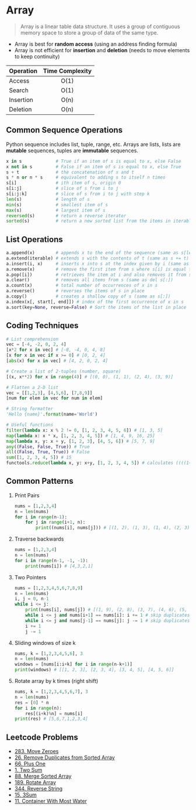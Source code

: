 # Array

> Array is a linear table data structure. It uses a group of contiguous memory space to store a group of data of the same type.

- Array is best for **random access** (using an address finding formula)
- Array is not efficient for **insertion** and **deletion** (needs to move elements to keep continuity)

| Operation  | Time Complexity |
| ---------- | :-------------: |
| Access     | O(1)            |
| Search     | O(1)            |
| Insertion  | O(n)            |
| Deletion   | O(n)            |

## Common Sequence Operations

Python sequence includes list, tuple, range, etc. Arrays are lists, lists are **mutable** sequences, tuples are **immutable** sequences.

```py
x in s             # True if an item of s is equal to x, else False
x not in s         # False if an item of s is equal to x, else True
s + t              # the concatenation of s and t
s * n or n * s     # equivalent to adding s to itself n times
s[i]               # ith item of s, origin 0
s[i:j]             # slice of s from i to j
s[i:j:k]           # slice of s from i to j with step k
len(s)             # length of s
min(s)             # smallest item of s
max(s)             # largest item of s
reversed(s)        # return a reverse iterator
sorted(s)          # return a new sorted list from the items in iterable
```

## List Operations

```py
a.append(x)        # appends x to the end of the sequence (same as s[len(s):len(s)] = [x])
a.extend(iterable) # extends s with the contents of t (same as s += t)
a.insert(i, x)     # inserts x into s at the index given by i (same as s[i:i] = [x])
a.remove(x)        # remove the first item from s where s[i] is equal to x
a.pop([i])         # retrieves the item at i and also removes it from s
a.clear()          # removes all items from s (same as del s[:])
a.count(x)         # total number of occurrences of x in s
a.reverse()        # reverses the items of s in place
a.copy()           # creates a shallow copy of s (same as s[:])
a.index(x[, start[, end]]) # index of the first occurrence of x in s
a.sort(key=None, reverse=False) # Sort the items of the list in place
```

## Coding Techniques

```py
# List comprehension
vec = [-4, -2, 0, 2, 4]
[x*2 for x in vec] # [-8, -4, 0, 4, 8]
[x for x in vec if x >= 0] # [0, 2, 4]
[abs(x) for x in vec] # [4, 2, 0, 2, 4]

# Create a list of 2-tuples (number, square)
[(x, x**2) for x in range(4)] # [(0, 0), (1, 1), (2, 4), (3, 9)]

# Flatten a 2-D list
vec = [[1,2,3], [4,5,6], [7,8,9]]
[num for elem in vec for num in elem]

# String formatter
'Hello {name}'.format(name='World')

# Useful functions
filter(lambda x: x % 2 != 0, [1, 2, 3, 4, 5, 6]) # [1, 3, 5]
map(lambda x: x * x, [1, 2, 3, 4, 5]) # [1, 4, 9, 16, 25]
map(lambda x, y: x + y, [1, 2, 3], [4, 5, 6]) # [5, 7, 9]
any((False, False, True)) # True
all((False, True, True)) # False
sum([1, 2, 3, 4, 5]) # 15
functools.reduce(lambda x, y: x+y, [1, 2, 3, 4, 5]) # calculates ((((1+2)+3)+4)+5) = 15
```

## Common Patterns

1. Print Pairs

   ```py
   nums = [1,2,3,4]
   n = len(nums)
   for i in range(n-1):
       for j in range(i+1, n):
           print((nums[i], nums[j])) # [(1, 2), (1, 3), (1, 4), (2, 3), (2, 4), (3, 4)]
   ```

2. Traverse backwards

   ```py
   nums = [1,2,3,4]
   n = len(nums)
   for i in range(n-1, -1, -1):
       print(nums[i]) # [4,3,2,1]
   ```

3. Two Pointers

   ```py
   nums = [1,2,3,4,5,6,7,8,9]
   n = len(nums)
   i, j = 0, n-1
   while i <= j:
       print(nums[i], nums[j]) # [(1, 9), (2, 8), (3, 7), (4, 6), (5, 5)]
       while i <= j and nums[i+1] == nums[i]: i += 1 # skip duplicates
       while i <= j and nums[j-1] == nums[j]: j -= 1 # skip duplicates
       i += 1
       j -= 1
   ```

4. Sliding windows of size k

   ```py
   nums, k = [1,2,3,4,5,6], 3
   n = len(nums)
   windows = [nums[i:i+k] for i in range(n-k+1)]
   print(windows) # [[1, 2, 3], [2, 3, 4], [3, 4, 5], [4, 5, 6]]
   ```

5. Rotate array by k times (right shift)

   ```py
   nums, k = [1,2,3,4,5,6,7], 3
   n = len(nums)
   res = [0] * n
   for i in range(n):
       res[(i+k)%n] = nums[i]
   print(res) # [5,6,7,1,2,3,4]
   ```

## Leetcode Problems

- [283. Move Zeroes](https://leetcode.com/problems/move-zeroes/)
- [26. Remove Duplicates from Sorted Array ](https://leetcode.com/problems/remove-duplicates-from-sorted-array/)
- [66. Plus One](https://leetcode.com/problems/plus-one/)
- [1. Two Sum](https://leetcode.com/problems/two-sum/)
- [88. Merge Sorted Array](https://leetcode.com/problems/merge-sorted-array/)
- [189. Rotate Array](https://leetcode.com/problems/rotate-array/)
- [344. Reverse String](https://leetcode.com/problems/reverse-string/)
- [15. 3Sum](https://leetcode.com/problems/3sum/)
- [11. Container With Most Water](https://leetcode.com/problems/container-with-most-water/)